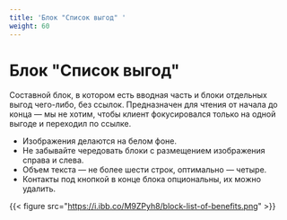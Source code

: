 ```yaml
---
title: 'Блок "Список выгод" '
weight: 60
---
```

# Блок "Список выгод"

Составной блок, в котором есть вводная часть и блоки отдельных выгод чего-либо, без ссылок. Предназначен для чтения от начала до конца — мы не хотим, чтобы клиент фокусировался только на одной выгоде и переходил по ссылке.

- Изображения делаются на белом фоне.
- Не забывайте чередовать блоки с размещением изображения справа и слева.
- Объем текста — не более шести строк, оптимально — четыре.
- Контакты под кнопкой в конце блока опциональны, их можно удалить.


{{< figure src="https://i.ibb.co/M9ZPyh8/block-list-of-benefits.png" >}}




